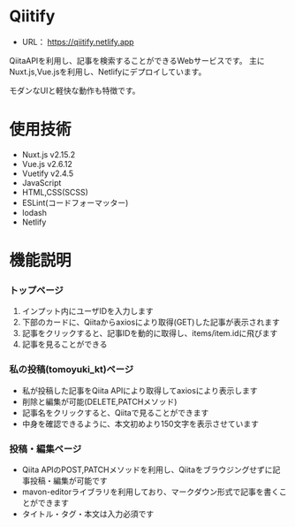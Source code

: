 # Qiitify
  - URL：
  https://qiitify.netlify.app
  
  QiitaAPIを利用し、記事を検索することができるWebサービスです。
  主にNuxt.js,Vue.jsを利用し、Netlifyにデプロイしています。
  
  モダンなUIと軽快な動作も特徴です。
  
# 使用技術
  - Nuxt.js  v2.15.2
  - Vue.js   v2.6.12
  - Vuetify  v2.4.5
  - JavaScript 
  - HTML,CSS(SCSS)
  - ESLint(コードフォーマッター)
  - lodash
  - Netlify

# 機能説明
### トップページ
  1. インプット内にユーザIDを入力します
  2. 下部のカードに、Qiitaからaxiosにより取得(GET)した記事が表示されます
  3. 記事をクリックすると、記事IDを動的に取得し、items/item.idに飛びます
  4. 記事を見ることができる

### 私の投稿(tomoyuki_kt)ページ
  - 私が投稿した記事をQiita APIにより取得してaxiosにより表示します
  - 削除と編集が可能(DELETE,PATCHメソッド)
  - 記事名をクリックすると、Qiitaで見ることができます
  - 中身を確認できるように、本文初めより150文字を表示させています

### 投稿・編集ページ
  - Qiita APIのPOST,PATCHメソッドを利用し、Qiitaをブラウジングせずに記事投稿・編集が可能です  
  - mavon-editorライブラリを利用しており、マークダウン形式で記事を書くことができます
  - タイトル・タグ・本文は入力必須です
 
